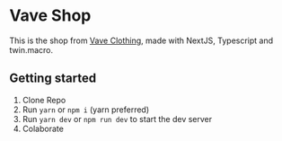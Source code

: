 # Vave Shop

This is the shop from [Vave Clothing](https://vave-clothing.de/), made with NextJS, Typescript and twin.macro.

## Getting started

1. Clone Repo
2. Run `yarn` or `npm i` (yarn preferred)
3. Run `yarn dev` or `npm run dev` to start the dev server
4. Colaborate
